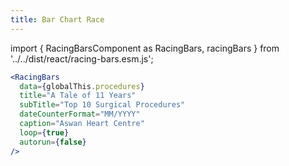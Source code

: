 ```yaml
---
title: Bar Chart Race
---
```


import { RacingBarsComponent as RacingBars, racingBars } from '../../dist/react/racing-bars.esm.js';

<RacingBars
  data={globalThis.procedures}
  title="A Tale of 11 Years"
  subTitle="Top 10 Surgical Procedures"
  dateCounterFormat="MM/YYYY"
  caption="Aswan Heart Centre"
  loop={true}
  autorun={false}
/>

```jsx {3} title="react-component.js"
<RacingBars
  data={globalThis.procedures}
  title="A Tale of 11 Years"
  subTitle="Top 10 Surgical Procedures"
  dateCounterFormat="MM/YYYY"
  caption="Aswan Heart Centre"
  loop={true}
  autorun={false}
/>
```
